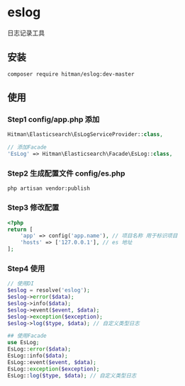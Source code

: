# eslog
日志记录工具

## 安装
```shell
composer require hitman/eslog:dev-master
```

## 使用
### Step1 config/app.php 添加
```php
Hitman\Elasticsearch\EsLogServiceProvider::class,

// 添加Facade
'EsLog' => Hitman\Elasticsearch\Facade\EsLog::class,
```

### Step2 生成配置文件 config/es.php
```shell
php artisan vendor:publish
```

### Step3 修改配置
```php
<?php
return [
	'app' => config('app.name'), // 项目名称 用于标识项目
	'hosts' => ['127.0.0.1'], // es 地址
];
```

### Step4 使用
```php
// 使用DI
$eslog = resolve('eslog');
$eslog->error($data);
$eslog->info($data);
$eslog->event($event, $data);
$eslog->exception($exception);
$eslog->log($type, $data); // 自定义类型日志

## 使用Facade 
use EsLog;
EsLog::error($data);
EsLog::info($data);
EsLog::event($event, $data);
EsLog::exception($exception);
EsLog::log($type, $data); // 自定义类型日志

```
